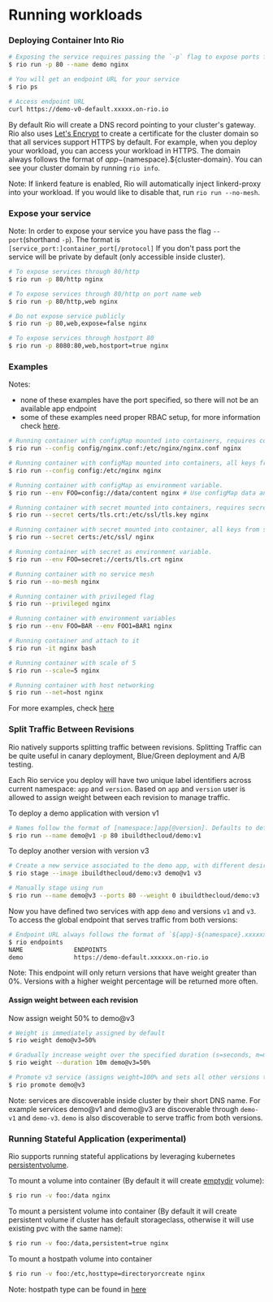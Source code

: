 # Running workloads

### Deploying Container Into Rio

```bash
# Exposing the service requires passing the `-p` flag to expose ports from the container
$ rio run -p 80 --name demo nginx

# You will get an endpoint URL for your service
$ rio ps

# Access endpoint URL
curl https://demo-v0-default.xxxxx.on-rio.io
```

By default Rio will create a DNS record pointing to your cluster's gateway. Rio also uses [Let's Encrypt](https://letsencrypt.org/) to create
a certificate for the cluster domain so that all services support HTTPS by default.
For example, when you deploy your workload, you can access your workload in HTTPS. The domain always follows the format
of ${app}-${namespace}.\${cluster-domain}. You can see your cluster domain by running `rio info`.

Note: If linkerd feature is enabled, Rio will automatically inject linkerd-proxy into your workload. If you would like to disable that, run `rio run --no-mesh`.

### Expose your service

Note: In order to expose your service you have pass the flag `--port`(shorthand `-p`). The format is `[service_port:]container_port[/protocol]`
If you don't pass port the service will be private by default (only accessible inside cluster).

```bash
# To expose services through 80/http
$ rio run -p 80/http nginx

# To expose services through 80/http on port name web
$ rio run -p 80/http,web nginx

# Do not expose service publicly
$ rio run -p 80,web,expose=false nginx

# To expose services through hostport 80
$ rio run -p 8080:80,web,hostport=true nginx
```

### Examples

Notes: 
- none of these examples have the port specified, so there will not be an available app endpoint
- some of these examples need proper RBAC setup, for more information check [here](./rbac.md).  

```bash
# Running container with configMap mounted into containers, requires configMap to exist in the same namespace
$ rio run --config config/nginx.conf:/etc/nginx/nginx.conf nginx

# Running container with configMap mounted into containers, all keys from config will be mounted
$ rio run --config config:/etc/nginx nginx

# Running container with configMap as environment variable.
$ rio run --env FOO=config://data/content nginx # Use configMap data and key content as value of environment variable FOO

# Running container with secret mounted into containers, requires secret to exist in the same namespace 
$ rio run --secret certs/tls.crt:/etc/ssl/tls.key nginx

# Running container with secret mounted into container, all keys from secret will be mounted
$ rio run --secret certs:/etc/ssl/ nginx

# Running container with secret as environment variable.
$ rio run --env FOO=secret://certs/tls.crt nginx

# Running container with no service mesh
$ rio run --no-mesh nginx

# Running container with privileged flag
$ rio run --privileged nginx

# Running container with environment variables
$ rio run --env FOO=BAR --env FOO1=BAR1 nginx

# Running container and attach to it
$ rio run -it nginx bash

# Running container with scale of 5
$ rio run --scale=5 nginx

# Running container with host networking
$ rio run --net=host nginx
```

For more examples, check [here](./cli-reference.md)

### Split Traffic Between Revisions
Rio natively supports splitting traffic between revisions. Splitting Traffic can be quite useful in canary deployment, Blue/Green deployment and A/B testing. 

Each Rio service you deploy will have two unique label identifiers across current namespace: `app` and `version`.
Based on `app` and `version` user is allowed to assign weight between each revision to manage traffic.

To deploy a demo application with version v1

```bash
# Names follow the format of [namespace:]app[@version]. Defaults to default namespace and v0 version.
$ rio run --name demo@v1 -p 80 ibuildthecloud/demo:v1
```

To deploy another version with version v3

```bash
# Create a new service associated to the demo app, with different desired version and image, and give it a weight of zero
$ rio stage --image ibuildthecloud/demo:v3 demo@v1 v3 

# Manually stage using run
$ rio run --name demo@v3 --ports 80 --weight 0 ibuildthecloud/demo:v3 
```

Now you have defined two services with app `demo` and versions `v1` and `v3`. To access the global endpoint that serves
traffic from both versions:

```bash
# Endpoint URL always follows the format of `${app}-${namespace}.xxxxxx.on-rio.io`
$ rio endpoints
NAME              ENDPOINTS
demo              https://demo-default.xxxxxx.on-rio.io
```
Note: This endpoint will only return versions that have weight greater than 0%. Versions with a higher weight percentage will be returned more often.

#### Assign weight between each revision

Now assign weight 50% to demo@v3

```bash
# Weight is immediately assigned by default
$ rio weight demo@v3=50%

# Gradually increase weight over the specified duration (s=seconds, m=minutes, h=hours)
$ rio weight --duration 10m demo@v3=50%

# Promote v3 service (assigns weight=100% and sets all other versions to weight = 0%)
$ rio promote demo@v3
```

Note: services are discoverable inside cluster by their short DNS name. For example services demo@v1 and demo@v3 are discoverable through
`demo-v1` and `demo-v3`. `demo` is also discoverable to serve traffic from both versions.

### Running Stateful Application (experimental)

Rio supports running stateful applications by leveraging kubernetes [persistentvolume](https://kubernetes.io/docs/concepts/storage/persistent-volumes/).


To mount a volume into container (By default it will create [emptydir](https://kubernetes.io/docs/concepts/storage/volumes/#emptydir) volume):

```bash
$ rio run -v foo:/data nginx
```

To mount a persistent volume into container (By default it will create persistent volume if cluster has default storageclass, otherwise it will use existing pvc with the same name):

```bash
$ rio run -v foo:/data,persistent=true nginx
```

To mount a hostpath volume into container

```bash
$ rio run -v foo:/etc,hosttype=directoryorcreate nginx
``` 

Note: hostpath type can be found in [here](https://kubernetes.io/docs/concepts/storage/volumes/#hostpath)

